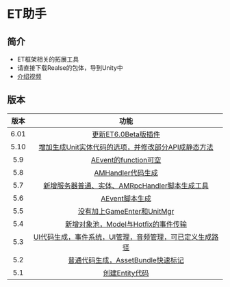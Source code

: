 # ET助手

## 简介

- ET框架相关的拓展工具 
- 请直接下载Realse的包体，导到Unity中
- [介绍视频](https://www.bilibili.com/video/av74764837)

## 版本

| 版本 |                             功能                             |
| :--: | :----------------------------------------------------------: |
| 6.01 | [更新ET6.0Beta版插件](https://github.com/swicksu/ET-Assistant/releases/tag/v6.01) |
| 5.10 | [增加生成Unit实体代码的选项，并修改部分API成静态方法](https://github.com/swicksu/ET-Assistant/releases/tag/v5.10) |
| 5.9  | [AEvent的function可空](https://github.com/swicksu/ET-Assistant/releases/tag/v5.9) |
| 5.8 | [AMHandler代码生成](https://github.com/swicksu/ET-Assistant/releases/tag/v5.08) |
| 5.7 | [新增服务器普通、实体、AMRpcHandler脚本生成工具](https://github.com/swicksu/ET-Assistant/releases/tag/v5.07) |
| 5.6 | [AEvent脚本生成](https://github.com/swicksu/ET-Assistant/releases/tag/v5.06) |
| 5.5 | [没有加上GameEnter和UnitMgr](https://github.com/swicksu/ET-Assistant/releases/tag/v5.05) |
| 5.4 | [新增对象池，Model与Hotfix的事件传输](https://github.com/swicksu/ET-Assistant/releases/tag/v5.04) |
| 5.3 | [UI代码生成，事件系统，UI管理，音频管理，可已定义生成路径](https://github.com/swicksu/ET-Assistant/releases/tag/v5.03) |
| 5.2 | [普通代码生成，AssetBundle快速标记](https://github.com/swicksu/ET-Assistant/releases/tag/v5.02) |
| 5.1 | [创建Entity代码](https://github.com/swicksu/ET-Assistant/releases/tag/v5.01) |

